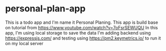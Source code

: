 # personal-plan-app
This is a todo app and I'm name it Personal Planing.
This app is build base on tutorial from https://www.youtube.com/watch?v=7oFsrSEWUQU
In this app, I'm using local storage to save the data
I'm adding backend using https://expressjs.com/ and testing using https://pm2.keymetrics.io/ to run it on my local server
